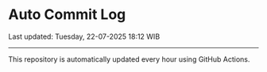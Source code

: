 # Auto Commit Log

Last updated: Tuesday, 22-07-2025 18:12 WIB

---

This repository is automatically updated every hour using GitHub Actions.

